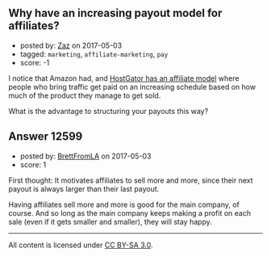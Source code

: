 ## Why have an increasing payout model for affiliates?

- posted by: [Zaz](https://stackexchange.com/users/175491/zaz) on 2017-05-03
- tagged: `marketing`, `affiliate-marketing`, `pay`
- score: -1

I notice that Amazon had, and [HostGator has an affiliate model][1] where people who bring traffic get paid on an increasing schedule based on how much of the product they manage to get sold.

What is the advantage to structuring your payouts this way?


  [1]: https://www.hostgator.com/affiliates


## Answer 12599

- posted by: [BrettFromLA](https://stackexchange.com/users/2813127/brettfromla) on 2017-05-03
- score: 1

First thought: It motivates affiliates to sell more and more, since their next payout is always larger than their last payout.

Having affiliates sell more and more is good for the main company, of course.  And so long as the main company keeps making a profit on each sale (even if it gets smaller and smaller), they will stay happy.



---

All content is licensed under [CC BY-SA 3.0](https://creativecommons.org/licenses/by-sa/3.0/).
